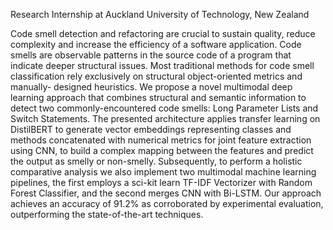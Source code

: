 Research Internship at Auckland University of Technology, New Zealand

Code smell detection and refactoring are crucial to sustain quality, reduce complexity and increase the efficiency of a software application. Code smells are observable patterns in the source code of a program that indicate deeper structural issues. Most traditional methods for code smell classification rely exclusively on structural object-oriented metrics and manually- designed heuristics. We propose a novel multimodal deep learning approach that combines structural and semantic information to detect two commonly-encountered code smells: Long Parameter Lists and Switch Statements. The presented architecture applies transfer learning on DistilBERT to generate vector embeddings representing classes and methods concatenated with numerical metrics for joint feature extraction using CNN, to build a complex mapping between the features and predict the output as smelly or non-smelly. Subsequently, to perform a holistic comparative analysis we also implement two multimodal machine learning pipelines, the first employs a sci-kit learn TF-IDF Vectorizer with Random Forest Classifier, and the second merges CNN with Bi-LSTM. Our approach achieves an accuracy of 91.2% as corroborated by experimental evaluation, outperforming the state-of-the-art techniques.
